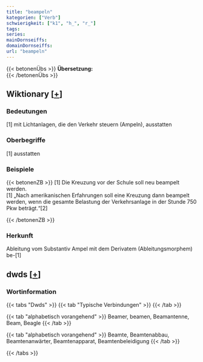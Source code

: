 ```yaml
---
title: "beampeln"
kategorien: ["Verb"]
schwierigkeit: ["k1", "h_", "r_"]
tags:
series:
mainDornseiffs:
domainDornseiffs:
url: "beampeln"
---
```


{{< betonenÜbs >}}
**Übersetzung:**  
{{< /betonenÜbs >}}

## Wiktionary [[+](https://de.wiktionary.org/wiki/beampeln)]

### Bedeutungen
[1] mit Lichtanlagen, die den Verkehr steuern (Ampeln), ausstatten  

### Oberbegriffe
[1] ausstatten  

### Beispiele
{{< betonenZB >}}
[1] Die Kreuzung vor der Schule soll neu beampelt werden.  
[1] „Nach amerikanischen Erfahrungen soll eine Kreuzung dann beampelt werden, wenn die gesamte Belastung der Verkehrsanlage in der Stunde 750 Pkw beträgt.“[2]  

{{< /betonenZB >}}
### Herkunft
Ableitung vom Substantiv Ampel mit dem Derivatem (Ableitungsmorphem) be-[1]  



## dwds [[+](https://www.dwds.de/wb/beampeln)]

### Wortinformation
{{< tabs "Dwds" >}}
{{< tab "Typische Verbindungen" >}}
{{< /tab >}}

{{< tab "alphabetisch vorangehend" >}}
Beamer, beamen, Beamantenne, Beam, Beagle
{{< /tab >}}

{{< tab "alphabetisch vorangehend" >}}
Beamte, Beamtenabbau, Beamtenanwärter, Beamtenapparat, Beamtenbeleidigung
{{< /tab >}}

{{< /tabs >}}

